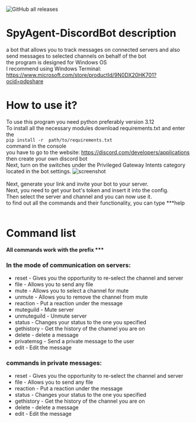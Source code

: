 ![GitHub all releases](https://img.shields.io/github/downloads/progame1201/SpyAgent-DiscordBot/total)

# SpyAgent-DiscordBot description
a bot that allows you to track messages on connected servers and also send messages to selected channels on behalf of the bot<br>
the program is designed for Windows OS<br>
I recommend using Windows Terminal: https://www.microsoft.com/store/productId/9N0DX20HK701?ocid=pdpshare
# How to use it?
To use this program you need python preferably version 3.12<br>
To install all the necessary modules download requirements.txt and enter the <br>`pip install -r  path/to/requirements.txt`<br>command in the console<br>
you have to go to the website: https://discord.com/developers/applications then create your own discord bot <br>
Next, turn on the switches under the Privileged Gateway Intents category located in the bot settings.
![screenshot](https://i.ibb.co/N2tdQBj/13213113.png)<br><br>
Next, generate your link and invite your bot to your server.<br>
Next, you need to get your bot's token and insert it into the config.<br>
Then select the server and channel and you can now use it.<br>
to find out all the commands and their functionality, you can type ***help<br>
<br>

# Command list
__All commands work with the prefix ***<br>__

### **In the mode of communication on servers:** <br>
+ reset - Gives you the opportunity to re-select the channel and server <br>
+ file - Allows you to send any file <br>
+ mute - Allows you to select a channel for mute<br>
+ unmute - Allows you to remove the channel from mute <br>
+ reaction - Put a reaction under the message<br>
+ muteguild - Mute server<br>
+ unmuteguild - Unmute server<br>
+ status - Changes your status to the one you specified<br>
+ gethistory - Get the history of the channel you are on<br>
+ delete - delete a message<br>
+ privatemsg - Send a private message to the user<br>
+ edit - Edit the message

### **commands in private messages:**<br>

+ reset - Gives you the opportunity to re-select the channel and server <br>
+ file - Allows you to send any file <br>
+ reaction - Put a reaction under the message<br>
+ status - Changes your status to the one you specified<br>
+ gethistory - Get the history of the channel you are on<br>
+ delete - delete a message<br>
+ edit - Edit the message
